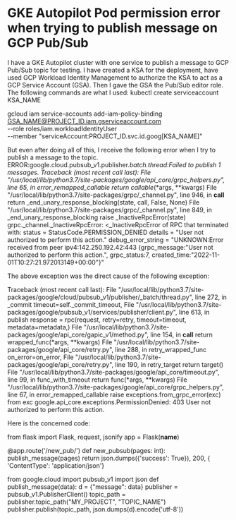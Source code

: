 
# GKE Autopilot Pod permission error when trying to publish message on GCP Pub/Sub

I have a GKE Autopilot cluster with one service to publish a message to GCP Pub/Sub topic for testing.
I have created a KSA for the deployment, have used GCP Workload Identity Management to authorize the KSA to act as a GCP Service Account (GSA). Then I gave the GSA the Pub/Sub editor role.
The following commands are what I used:
kubectl create serviceaccount KSA_NAME

gcloud iam service-accounts add-iam-policy-binding GSA_NAME@PROJECT_ID.iam.gserviceaccount.com \
    --role roles/iam.workloadIdentityUser \
    --member "serviceAccount:PROJECT_ID.svc.id.goog[KSA_NAME]"

But even after doing all of this, I receive the following error when I try to publish a message to the topic.
ERROR:google.cloud.pubsub_v1.publisher._batch.thread:Failed to publish 1 messages.
Traceback (most recent call last):
  File "/usr/local/lib/python3.7/site-packages/google/api_core/grpc_helpers.py", line 65, in error_remapped_callable
    return callable_(*args, **kwargs)
  File "/usr/local/lib/python3.7/site-packages/grpc/_channel.py", line 946, in __call__
    return _end_unary_response_blocking(state, call, False, None)
  File "/usr/local/lib/python3.7/site-packages/grpc/_channel.py", line 849, in _end_unary_response_blocking
    raise _InactiveRpcError(state)
grpc._channel._InactiveRpcError: <_InactiveRpcError of RPC that terminated with:
        status = StatusCode.PERMISSION_DENIED
        details = "User not authorized to perform this action."
        debug_error_string = "UNKNOWN:Error received from peer ipv4:142.250.192.42:443 {grpc_message:"User not authorized to perform this action.", grpc_status:7, created_time:"2022-11-01T10:27:21.972013149+00:00"}"
>

The above exception was the direct cause of the following exception:

Traceback (most recent call last):
  File "/usr/local/lib/python3.7/site-packages/google/cloud/pubsub_v1/publisher/_batch/thread.py", line 272, in _commit
    timeout=self._commit_timeout,
  File "/usr/local/lib/python3.7/site-packages/google/pubsub_v1/services/publisher/client.py", line 613, in publish
    response = rpc(request, retry=retry, timeout=timeout, metadata=metadata,)
  File "/usr/local/lib/python3.7/site-packages/google/api_core/gapic_v1/method.py", line 154, in __call__
    return wrapped_func(*args, **kwargs)
  File "/usr/local/lib/python3.7/site-packages/google/api_core/retry.py", line 288, in retry_wrapped_func
    on_error=on_error,
  File "/usr/local/lib/python3.7/site-packages/google/api_core/retry.py", line 190, in retry_target
    return target()
  File "/usr/local/lib/python3.7/site-packages/google/api_core/timeout.py", line 99, in func_with_timeout
    return func(*args, **kwargs)
  File "/usr/local/lib/python3.7/site-packages/google/api_core/grpc_helpers.py", line 67, in error_remapped_callable
    raise exceptions.from_grpc_error(exc) from exc
google.api_core.exceptions.PermissionDenied: 403 User not authorized to perform this action.

Here is the concerned code:

from flask import Flask, request, jsonify
app = Flask(__name__)

@app.route('/new_pub/<pages>')
def new_pubsub(pages: int):
    publish_message(pages)
    return json.dumps({'success': True}), 200, {
        'ContentType': 'application/json'}



from google.cloud import pubsub_v1
import json
def publish_message(data):
    d = {"message": data}
    publisher = pubsub_v1.PublisherClient()
    topic_path = publisher.topic_path("MY_PROJECT", "TOPIC_NAME")
    publisher.publish(topic_path, json.dumps(d).encode('utf-8'))



        